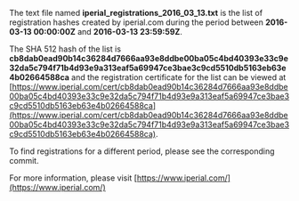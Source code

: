 The text file named **iperial_registrations_2016_03_13.txt** is the list of registration hashes created by iperial.com during the period between **2016-03-13 00:00:00Z** and **2016-03-13 23:59:59Z**.

The SHA 512 hash of the list is **cb8dab0ead90b14c36284d7666aa93e8ddbe00ba05c4bd40393e33c9e32da5c794f71b4d93e9a313eaf5a69947ce3bae3c9cd5510db5163eb63e4b02664588ca** and the registration certificate for the list can be viewed at [https://www.iperial.com/cert/cb8dab0ead90b14c36284d7666aa93e8ddbe00ba05c4bd40393e33c9e32da5c794f71b4d93e9a313eaf5a69947ce3bae3c9cd5510db5163eb63e4b02664588ca](https://www.iperial.com/cert/cb8dab0ead90b14c36284d7666aa93e8ddbe00ba05c4bd40393e33c9e32da5c794f71b4d93e9a313eaf5a69947ce3bae3c9cd5510db5163eb63e4b02664588ca).

To find registrations for a different period, please see the corresponding commit.

For more information, please visit [https://www.iperial.com/](https://www.iperial.com/)
